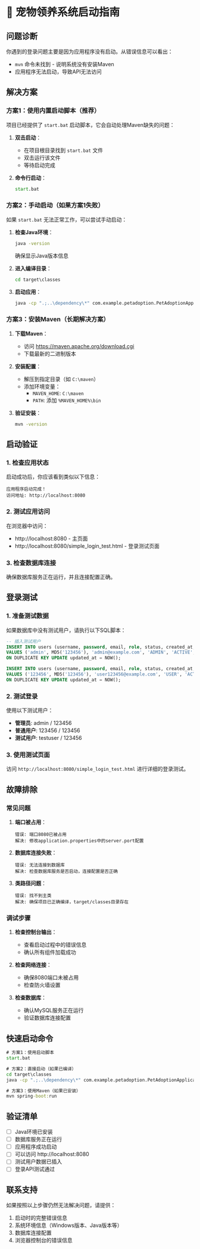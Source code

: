 # 🚀 宠物领养系统启动指南

## 问题诊断

你遇到的登录问题主要是因为应用程序没有启动。从错误信息可以看出：
- `mvn` 命令未找到 - 说明系统没有安装Maven
- 应用程序无法启动，导致API无法访问

## 解决方案

### 方案1：使用内置启动脚本（推荐）

项目已经提供了 `start.bat` 启动脚本，它会自动处理Maven缺失的问题：

1. **双击启动**：
   - 在项目根目录找到 `start.bat` 文件
   - 双击运行该文件
   - 等待启动完成

2. **命令行启动**：
   ```cmd
   start.bat
   ```

### 方案2：手动启动（如果方案1失败）

如果 `start.bat` 无法正常工作，可以尝试手动启动：

1. **检查Java环境**：
   ```cmd
   java -version
   ```
   确保显示Java版本信息

2. **进入编译目录**：
   ```cmd
   cd target\classes
   ```

3. **启动应用**：
   ```cmd
   java -cp ".;..\dependency\*" com.example.petadoption.PetAdoptionApplication
   ```

### 方案3：安装Maven（长期解决方案）

1. **下载Maven**：
   - 访问 https://maven.apache.org/download.cgi
   - 下载最新的二进制版本

2. **安装配置**：
   - 解压到指定目录（如 `C:\maven`）
   - 添加环境变量：
     - `MAVEN_HOME`: `C:\maven`
     - `PATH`: 添加 `%MAVEN_HOME%\bin`

3. **验证安装**：
   ```cmd
   mvn -version
   ```

## 启动验证

### 1. 检查应用状态

启动成功后，你应该看到类似以下信息：
```
应用程序启动完成！
访问地址: http://localhost:8080
```

### 2. 测试应用访问

在浏览器中访问：
- http://localhost:8080 - 主页面
- http://localhost:8080/simple_login_test.html - 登录测试页面

### 3. 检查数据库连接

确保数据库服务正在运行，并且连接配置正确。

## 登录测试

### 1. 准备测试数据

如果数据库中没有测试用户，请执行以下SQL脚本：

```sql
-- 插入测试用户
INSERT INTO users (username, password, email, role, status, created_at, updated_at) 
VALUES ('admin', MD5('123456'), 'admin@example.com', 'ADMIN', 'ACTIVE', NOW(), NOW())
ON DUPLICATE KEY UPDATE updated_at = NOW();

INSERT INTO users (username, password, email, role, status, created_at, updated_at) 
VALUES ('123456', MD5('123456'), 'user123456@example.com', 'USER', 'ACTIVE', NOW(), NOW())
ON DUPLICATE KEY UPDATE updated_at = NOW();
```

### 2. 测试登录

使用以下测试用户：
- **管理员**: admin / 123456
- **普通用户**: 123456 / 123456
- **测试用户**: testuser / 123456

### 3. 使用测试页面

访问 `http://localhost:8080/simple_login_test.html` 进行详细的登录测试。

## 故障排除

### 常见问题

1. **端口被占用**：
   ```
   错误: 端口8080已被占用
   解决: 修改application.properties中的server.port配置
   ```

2. **数据库连接失败**：
   ```
   错误: 无法连接到数据库
   解决: 检查数据库服务是否启动，连接配置是否正确
   ```

3. **类路径问题**：
   ```
   错误: 找不到主类
   解决: 确保项目已正确编译，target/classes目录存在
   ```

### 调试步骤

1. **检查控制台输出**：
   - 查看启动过程中的错误信息
   - 确认所有组件加载成功

2. **检查网络连接**：
   - 确保8080端口未被占用
   - 检查防火墙设置

3. **检查数据库**：
   - 确认MySQL服务正在运行
   - 验证数据库连接配置

## 快速启动命令

```cmd
# 方案1：使用启动脚本
start.bat

# 方案2：直接启动（如果已编译）
cd target\classes
java -cp ".;..\dependency\*" com.example.petadoption.PetAdoptionApplication

# 方案3：使用Maven（如果已安装）
mvn spring-boot:run
```

## 验证清单

- [ ] Java环境已安装
- [ ] 数据库服务正在运行
- [ ] 应用程序成功启动
- [ ] 可以访问 http://localhost:8080
- [ ] 测试用户数据已插入
- [ ] 登录API测试通过

## 联系支持

如果按照以上步骤仍然无法解决问题，请提供：
1. 启动时的完整错误信息
2. 系统环境信息（Windows版本、Java版本等）
3. 数据库连接配置
4. 浏览器控制台的错误信息 
